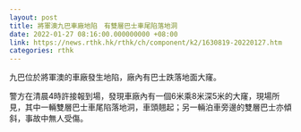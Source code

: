 ```yaml
---
layout: post
title: 將軍澳九巴車廠地陷　有雙層巴士車尾陷落地洞
date: 2022-01-27 08:16:00.000000000 +08:00
link: https://news.rthk.hk/rthk/ch/component/k2/1630819-20220127.htm
categories: rthk
---
```


九巴位於將軍澳的車廠發生地陷，廠內有巴士跌落地面大窿。

警方在清晨4時許接報到場，發現車廠內有一個6米乘8米深5米的大窿，現場所見，其中一輛雙層巴士車尾陷落地洞，車頭翹起；另一輛泊車旁邊的雙層巴士亦傾斜，事故中無人受傷。
